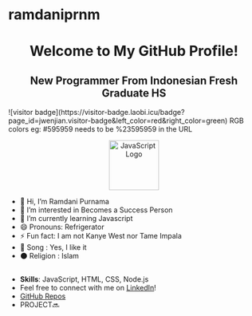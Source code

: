   # ramdaniprnm
<h1 align="center">Welcome to My GitHub Profile!</h1>

<h2 align="center">New Programmer From Indonesian Fresh Graduate HS</h2>
![visitor badge](https://visitor-badge.laobi.icu/badge?page_id=jwenjian.visitor-badge&left_color=red&right_color=green) 
RGB colors eg: #595959 needs to be %23595959 in the URL

<p align="center">
<img src="https://upload.wikimedia.org/wikipedia/commons/6/6a/JavaScript-logo.png" alt="JavaScript Logo" width="100"/>
</p>

- 👋 Hi, I’m Ramdani Purnama
- 👀 I’m interested in Becomes a Success Person
- 🌱 I’m currently learning Javascript
- 😄 Pronouns: Refrigerator 
- ⚡ Fun fact: I am not Kanye West nor Tame Impala
- 🎵 Song : Yes, I like it
- 🌑 Religion : Islam

##

- **Skills**: JavaScript, HTML, CSS, Node.js
- Feel free to connect with me on [LinkedIn](https://www.linkedin.com/in/ramdani-purnama-9312b8312/?trk=opento_sprofile_pfeditor)!
- [GitHub Repos](https://github.com/ramdaniprnm)
- PROJECT🔜
<!---
ramdanipurnama/ramdani is a Human Being, This is My Overview repository 
--->
